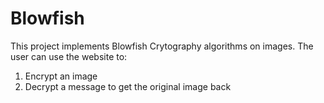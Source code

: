 # Blowfish

This project implements Blowfish Crytography algorithms on images. The user can use the website to:
1. Encrypt an image
2. Decrypt a message to get the original image back
